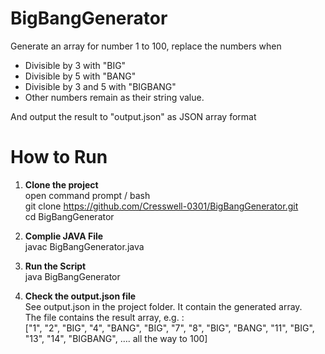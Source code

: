 # BigBangGenerator

Generate an array for number 1 to 100, replace the numbers when

-   Divisible by 3 with "BIG"
-   Divisible by 5 with "BANG"
-   Divisible by 3 and 5 with "BIGBANG"
-   Other numbers remain as their string value.

And output the result to "output.json" as JSON array format

# How to Run

1. **Clone the project**<br>
   open command prompt / bash<br>
   git clone https://github.com/Cresswell-0301/BigBangGenerator.git<br>
   cd BigBangGenerator

2. **Complie JAVA File**<br>
   javac BigBangGenerator.java

3. **Run the Script**<br>
   java BigBangGenerator

4. **Check the output.json file**<br>
   See output.json in the project folder. It contain the generated array.<br>
   The file contains the result array, e.g. :
   <br>
   ["1", "2", "BIG", "4", "BANG", "BIG", "7", "8", "BIG", "BANG", "11", "BIG", "13", "14", "BIGBANG", …. all the way to 100]
